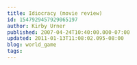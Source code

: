 ```yaml
---
title: Idiocracy (movie review)
id: 1547929457929065197
author: Kirby Urner
published: 2007-04-24T10:40:00.000-07:00
updated: 2011-01-13T11:08:02.095-08:00
blog: world_game
tags: 
---
```


